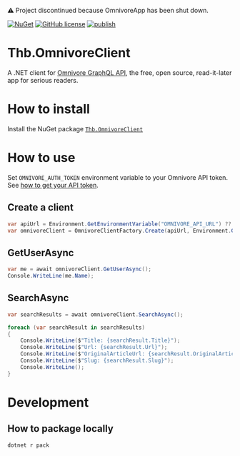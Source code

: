⚠️ Project discontinued because OmnivoreApp has been shut down.

[![NuGet](https://img.shields.io/nuget/v/Thb.OmnivoreClient.svg)](https://www.nuget.org/packages/Thb.OmnivoreClient/)
[![GitHub license](https://img.shields.io/github/license/laurentkempe/Thb.OmnivoreClient.svg)](https://github.com/laurentkempe/Thb.OmnivoreClient/blob/main/LICENSE)
[![publish](https://github.com/laurentkempe/Thb.OmnivoreClient/actions/workflows/publish.yml/badge.svg)](https://github.com/laurentkempe/Thb.OmnivoreClient/actions/workflows/publish.yml)

# Thb.OmnivoreClient

A .NET client for [Omnivore GraphQL API](https://omnivore.app/), the free, open source, read-it-later app for serious
readers.

# How to install

Install the NuGet package [`Thb.OmnivoreClient`](https://www.nuget.org/packages/Thb.OmnivoreClient/)

# How to use

Set `OMNIVORE_AUTH_TOKEN` environment variable to your Omnivore API token.
See [how to get your API token](https://docs.omnivore.app/integrations/api.html#getting-an-api-token).

## Create a client

```csharp
var apiUrl = Environment.GetEnvironmentVariable("OMNIVORE_API_URL") ?? "https://api-prod.omnivore.app/api/graphql";
var omnivoreClient = OmnivoreClientFactory.Create(apiUrl, Environment.GetEnvironmentVariable("OMNIVORE_AUTH_TOKEN"));
```

## GetUserAsync

```csharp
var me = await omnivoreClient.GetUserAsync();
Console.WriteLine(me.Name);
```

## SearchAsync

```csharp
var searchResults = await omnivoreClient.SearchAsync();

foreach (var searchResult in searchResults)
{
    Console.WriteLine($"Title: {searchResult.Title}");
    Console.WriteLine($"Url: {searchResult.Url}");
    Console.WriteLine($"OriginalArticleUrl: {searchResult.OriginalArticleUrl}");
    Console.WriteLine($"Slug: {searchResult.Slug}");
    Console.WriteLine();
}
```

# Development

## How to package locally

```bash
dotnet r pack
```
